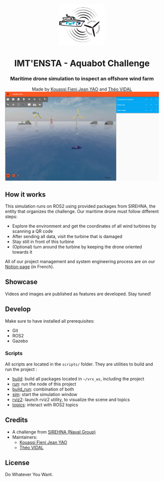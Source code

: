 <div align="center">
  <img src="assets/logo.svg" alt="Logo" width="150"/>
    <h1>IMT'ENSTA - Aquabot Challenge</h1>
    <h3>Maritime drone simulation to inspect an offshore wind farm</h3>
    Made by <a href="https://www.linkedin.com/in/kouassi-fieni-jean-yao-360850209/">Kouassi Fieni Jean YAO</a> and <a href="https://www.linkedin.com/in/theovidal/">Théo VIDAL</a>
</div>

<img src="assets/banner.png" alt="Banner"/>

## How it works

This simulation runs on ROS2 using provided packages from SIREHNA, the entity that organizes the challenge. Our maritime drone must follow different steps:

- Explore the environment and get the coordinates of all wind turbines by scanning a QR code
- After sending all data, visit the turbine that is damaged
- Stay still in front of this turbine
- (Optional) turn around the turbine by keeping the drone oriented towards it

All of our project management and system engineering process are on our [Notion page](https://theo-vidal.notion.site/AQUABOT-Challenge-IMT-ENSTA-11211af0c680801e8301f94d2887e800?pvs=4) (in French).

## Showcase

Videos and images are published as features are developed. Stay tuned!

## Develop

Make sure to have installed all prerequisites:

- Git
- ROS2
- Gazebo

### Scripts

All scripts are located in the `scripts/` folder. They are utilities to build and run the project :

- [build](scripts/build): build all packages located in `~/vrx_ws`, including the project
- [run](scripts/run): run the node of this project
- [build_run](scripts/build_run): combination of both
- [sim](scripts/sim): start the simulation window
- [rviz2](scripts/rviz2): launch rviz2 utility, to visualize the scene and topics
- [topics](scripts/topics): interact with ROS2 topics

## Credits

- A challenge from [SIREHNA (Naval Group)](https://www.sirehna-challengeaquabot.com/)
- Maintainers:
  - [Kouassi Fieni Jean YAO](https://www.linkedin.com/in/kouassi-fieni-jean-yao-360850209)
  - [Théo VIDAL](https://www.linkedin.com/in/theovidal/)

## License

Do Whatever You Want.
